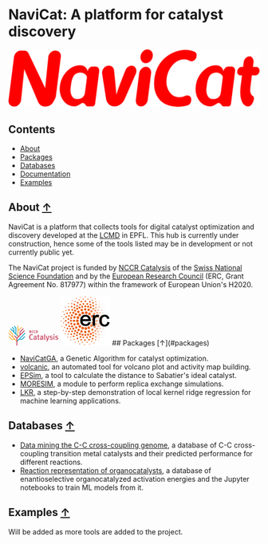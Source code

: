NaviCat: A platform for catalyst discovery
==========================================

![NaviCat logo](./images/navicat_logo.png)

## Contents
* [About](#about-)
* [Packages](#packages-)
* [Databases](#databases-)
* [Documentation](#documentation-)
* [Examples](#examples-)

## About [↑](#about)

NaviCat is a platform that collects tools for digital catalyst optimization and discovery developed at the [LCMD](https://www.epfl.ch/labs/lcmd/) in EPFL. This hub is currently under construction, hence some of the tools listed may be in development or not currently public yet.

The NaviCat project is funded by [NCCR Catalysis](https://www.nccr-catalysis.ch/)  of the [Swiss National Science Foundation](https://www.snf.ch/en) and by the [European Research Council](https://erc.europa.eu/) (ERC, Grant Agreement No. 817977) within the framework of European Union's H2020.

<img src="./images/nccrcat_logo.png" width="100">
<img src="./images/erc_logo.png" width="100">
## Packages [↑](#packages)

* [NaviCatGA](https://github.com/lcmd-epfl/NaviCatGA), a Genetic Algorithm for catalyst optimization.
* [volcanic](https://github.com/lcmd-epfl/volcanic), an automated tool for volcano plot and activity map building.
* [EPSim](https://github.com/lcmd-epfl/EPSim), a tool to calculate the  distance to Sabatier's ideal catalyst.
* [MORESIM](https://github.com/lcmd-epfl/MORESIM), a module to perform replica exchange simulations.
* [LKR](https://github.com/lcmd-epfl/Local_Kernel_Regression), a step-by-step demonstration of local kernel ridge regression for machine learning applications.

## Databases [↑](#databases)

* [Data mining the C-C cross-coupling genome](https://www.materialscloud.org/discover/ccg#mcloudHeader), a database of C-C cross-coupling transition metal catalysts and their predicted performance for different reactions.
* [Reaction representation of organocatalysts](https://github.com/lcmd-epfl/reaction-representation), a database of enantioselective organocatalyzed activation energies and the Jupyter notebooks to train ML models from it.


## Examples [↑](#examples)

Will be added as more tools are added to the project.
